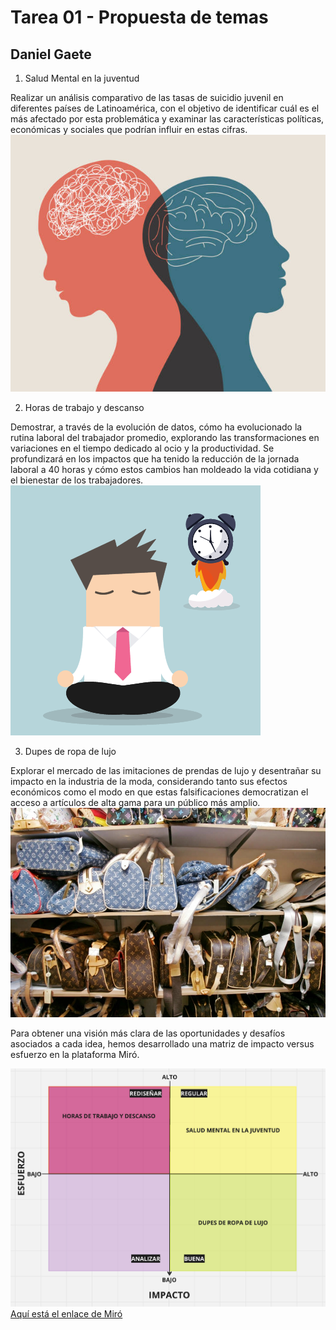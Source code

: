 # Tarea 01 - Propuesta de temas
## Daniel Gaete 



1. Salud Mental en la juventud

Realizar un análisis comparativo de las tasas de suicidio juvenil en diferentes países de Latinoamérica, con el objetivo de identificar cuál es el más afectado por esta problemática y examinar las características políticas, económicas y sociales que podrían influir en estas cifras.
![alt text](istockphoto-1294477039-612x612.jpg)

2. Horas de trabajo y descanso

Demostrar, a través de la evolución de datos, cómo ha evolucionado la rutina laboral del trabajador promedio, explorando las transformaciones en variaciones en el tiempo dedicado al ocio y la productividad. Se profundizará en los impactos que ha tenido la reducción de la jornada laboral a 40 horas y cómo estos cambios han moldeado la vida cotidiana y el bienestar de los trabajadores.
![alt text](Tarea01/Jornada-Laboral-y-Horas-Extraordinarias.fw_-1.png)

3. Dupes de ropa de lujo

Explorar el mercado de las imitaciones de prendas de lujo y desentrañar su impacto en la industria de la moda, considerando tanto sus efectos económicos como el modo en que estas falsificaciones democratizan el acceso a artículos de alta gama para un público más amplio.
![alt text](Tarea01/loffit-fraude-online-de-falsificaciones-de-productos-de-lujo-01.jpg)














Para obtener una visión más clara de las oportunidades y desafíos asociados a cada idea, hemos desarrollado una matriz de impacto versus esfuerzo en la plataforma Miró.

![Esto es una imagen](Tarea01/miro01gaete.png) 
[Aquí está el enlace de Miró](https://miro.com/app/board/uXjVKnFUQfU=/)

[def]: https://www.google.com/url?sa=i&url=https%3A%2F%2Fwww.istockphoto.com%2Fes%2Ffotos%2Fsalud-mental&psig=AOvVaw1g8WkFdt_7OJoerJV_M-Tt&ust=1724442028402000&source=images&cd=vfe&opi=89978449&ved=0CBEQjRxqFwoTCPCf96WtiYgDFQAAAAAdAAAAABAE